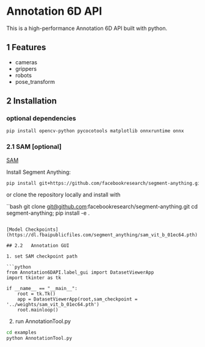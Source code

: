 # Annotation 6D API

This is a high-performance Annotation 6D API built with python.

## 1 Features

- cameras
- grippers
- robots
- pose_transform

## 2 Installation

### optional dependencies 

```bash
pip install opencv-python pycocotools matplotlib onnxruntime onnx
```

### 2.1 SAM [optional]

[SAM](https://github.com/facebookresearch/segment-anything)

Install Segment Anything:

```bash
pip install git+https://github.com/facebookresearch/segment-anything.git

```

or clone the repository locally and install with

``bash
git clone git@github.com:facebookresearch/segment-anything.git
cd segment-anything; pip install -e .
```

[Model Checkpoints](https://dl.fbaipublicfiles.com/segment_anything/sam_vit_b_01ec64.pth)

## 2.2   Annotation GUI

1. set SAM checkpoint path

```python
from Annotation6DAPI.label_gui import DatasetViewerApp
import tkinter as tk

if __name__ == "__main__":
    root = tk.Tk()
    app = DatasetViewerApp(root,sam_checkpoint = '../weights/sam_vit_b_01ec64.pth')
    root.mainloop()
```

2. run AnnotationTool.py
```bash
cd examples
python AnnotationTool.py
```










